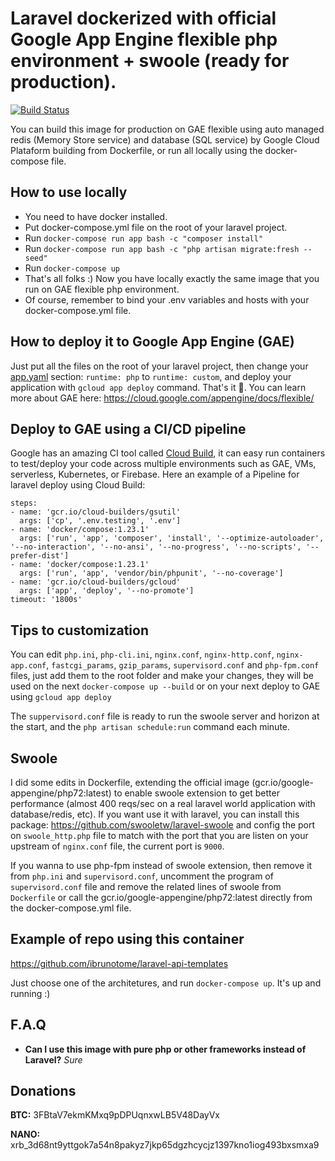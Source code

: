 # Laravel dockerized with official Google App Engine flexible php environment + swoole (ready for production).

[![Build Status](https://semaphoreci.com/api/v1/ibrunotome/docker-laravel-appengine/branches/master/badge.svg)](https://semaphoreci.com/ibrunotome/docker-laravel-appengine)

You can build this image for production on GAE flexible using auto managed redis (Memory Store service) and database 
(SQL service) by Google Cloud Plataform building from Dockerfile, or run all locally using the docker-compose file.

## How to use locally

- You need to have docker installed.
- Put docker-compose.yml file on the root of your laravel project.
- Run ```docker-compose run app bash -c "composer install"```
- Run ```docker-compose run app bash -c "php artisan migrate:fresh --seed"```
- Run ```docker-compose up```
- That's all folks :) Now you have locally exactly the same image that you run on GAE flexible php environment.
- Of course, remember to bind your .env variables and hosts with your docker-compose.yml file.

## How to deploy it to Google App Engine (GAE)

Just put all the files on the root of your laravel project, then change your [app.yaml](https://cloud.google.com/appengine/docs/flexible/php/configuring-your-app-with-app-yaml) section: `runtime: php` to `runtime: custom`, and deploy your application with `gcloud app deploy` command. That's it 🎉. You can learn more about GAE here: https://cloud.google.com/appengine/docs/flexible/

## Deploy to GAE using a CI/CD pipeline

Google has an amazing CI tool called [Cloud Build](https://cloud.google.com/cloud-build/), it can easy run containers to test/deploy your code  across multiple environments such as GAE, VMs, serverless, Kubernetes, or Firebase. Here an example of a Pipeline for laravel deploy using Cloud Build:

```
steps:
- name: 'gcr.io/cloud-builders/gsutil'
  args: ['cp', '.env.testing', '.env']
- name: 'docker/compose:1.23.1'
  args: ['run', 'app', 'composer', 'install', '--optimize-autoloader', '--no-interaction', '--no-ansi', '--no-progress', '--no-scripts', '--prefer-dist']
- name: 'docker/compose:1.23.1'
  args: ['run', 'app', 'vendor/bin/phpunit', '--no-coverage']
- name: 'gcr.io/cloud-builders/gcloud'
  args: ['app', 'deploy', '--no-promote']
timeout: '1800s'
```

## Tips to customization

You can edit `php.ini`, `php-cli.ini`, `nginx.conf`, `nginx-http.conf`, `nginx-app.conf`, `fastcgi_params`, 
`gzip_params`, `supervisord.conf` and `php-fpm.conf` files, just add them to the root folder and make your changes, 
they will be used on the next `docker-compose up --build` or on your next deploy to GAE using `gcloud app deploy`

The `suppervisord.conf` file is ready to run the swoole server and horizon at the start, and 
the `php artisan schedule:run` command each minute.

## Swoole

I did some edits in Dockerfile, extending the official image (gcr.io/google-appengine/php72:latest) to enable 
swoole extension to get better performance (almost 400 reqs/sec on a real laravel world application with database/redis, etc). 
If you want use it with laravel, you can install this package: https://github.com/swooletw/laravel-swoole and config 
the port on `swoole_http.php` file to match with the port that you are listen on your upstream of `nginx.conf` file, 
the current port is `9000`. 

If you wanna to use php-fpm instead of swoole extension, then remove it from `php.ini` and `supervisord.conf`, 
uncomment the program of `supervisord.conf` file and remove the related lines of swoole from `Dockerfile`
or call the gcr.io/google-appengine/php72:latest directly from the docker-compose.yml file.

## Example of repo using this container

https://github.com/ibrunotome/laravel-api-templates

Just choose one of the architetures, and run `docker-compose up`. It's up and running :)

## F.A.Q

- **Can I use this image with pure php or other frameworks instead of Laravel?** *Sure*


## Donations

**BTC:** 3FBtaV7ekmKMxq9pDPUqnxwLB5V48DayVx

**NANO:** xrb_3d68nt9yttgok7a54n8pakyz7jkp65dgzhcycjz1397kno1iog493bxsmxa9

